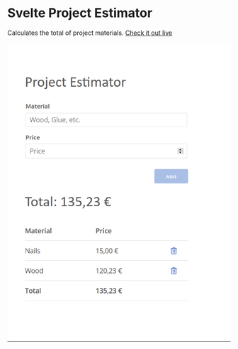 # Svelte Project Estimator

Calculates the total of project materials.
[Check it out live](https://michaelbrunn3r.github.io/svelte-project-estimator/)
<br>
<br>
![Screenshot](img/Screenshot.png)